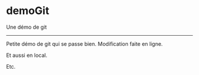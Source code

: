 # demoGit
Une démo de git
_______________
Petite démo de git qui se passe bien.
Modification faite en ligne.

Et aussi en local.

Etc.
